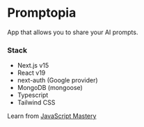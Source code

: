 # Promptopia
App that allows you to share your AI prompts.

### Stack
- Next.js v15
- React v19
- next-auth (Google provider)
- MongoDB (mongoose)
- Typescript
- Tailwind CSS

Learn from [JavaScript Mastery](https://youtu.be/wm5gMKuwSYk?si=jyJKgYinMpyEv5pF)
